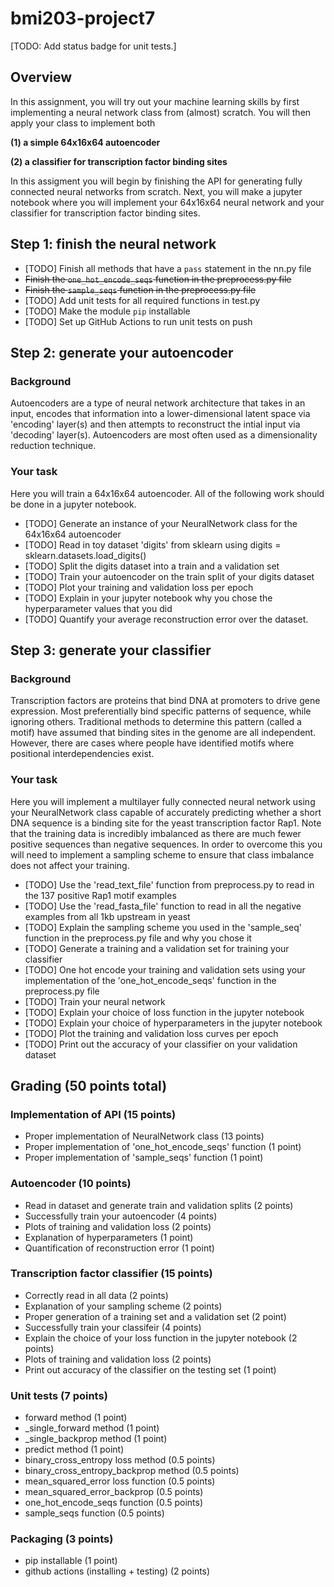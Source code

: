 # bmi203-project7

[TODO: Add status badge for unit tests.]

## Overview

In this assignment, you will try out your machine learning skills by first implementing a neural network
class from (almost) scratch. You will then apply your class to implement both

**(1) a simple 64x16x64 autoencoder**

**(2) a classifier for transcription factor binding sites**

In this assigment you will begin by finishing the API for generating fully connected neural networks from scratch.
Next, you will make a jupyter notebook where you will implement your 64x16x64 neural network and your 
classifier for transcription factor binding sites.

## Step 1: finish the neural network

* [TODO] Finish all methods that have a `pass` statement in the nn.py file
* ~~Finish the `one_hot_encode_seqs` function in the preprocess.py file~~
* ~~Finish the `sample_seqs` function in the preprocess.py file~~
* [TODO] Add unit tests for all required functions in test.py
* [TODO] Make the module `pip` installable
* [TODO] Set up GitHub Actions to run unit tests on push

## Step 2: generate your autoencoder

### Background

Autoencoders are a type of neural network architecture that takes in an input, encodes that information
into a lower-dimensional latent space via 'encoding' layer(s) and then attempts to reconstruct the intial
input via 'decoding' layer(s). Autoencoders are most often used as a dimensionality reduction technique.

### Your task

Here you will train a 64x16x64 autoencoder. All of the following work should be done in a jupyter notebook.

* [TODO] Generate an instance of your NeuralNetwork class for the 64x16x64 autoencoder
* [TODO] Read in toy dataset 'digits' from sklearn using digits = sklearn.datasets.load_digits()
* [TODO] Split the digits dataset into a train and a validation set
* [TODO] Train your autoencoder on the train split of your digits dataset
* [TODO] Plot your training and validation loss per epoch
* [TODO] Explain in your jupyter notebook why you chose the hyperparameter values that you did
* [TODO] Quantify your average reconstruction error over the dataset.

## Step 3: generate your classifier

### Background

Transcription factors are proteins that bind DNA at promoters to drive gene expression. 
Most preferentially bind specific patterns of sequence, while ignoring others. 
Traditional methods to determine this pattern (called a motif) have assumed that binding 
sites in the genome are all independent. However, there are cases where people have identified motifs where
positional interdependencies exist.

### Your task

Here you will implement a multilayer fully connected neural network using your NeuralNetwork class
capable of accurately predicting whether a short DNA sequence is a binding site for the 
yeast transcription factor Rap1. Note that the training data is incredibly imbalanced as
there are much fewer positive sequences than negative sequences. In order to overcome this
you will need to implement a sampling scheme to ensure that class imbalance does not affect
your training.

* [TODO] Use the 'read_text_file' function from preprocess.py to read in the 137 positive Rap1 motif examples
* [TODO] Use the 'read_fasta_file' function to read in all the negative examples from all 1kb upstream in yeast
* [TODO] Explain the sampling scheme you used in the 'sample_seq' function in the preprocess.py file and why you chose it
* [TODO] Generate a training and a validation set for training your classifier
* [TODO] One hot encode your training and validation sets using your implementation of the 'one_hot_encode_seqs' function in the preprocess.py file
* [TODO] Train your neural network
* [TODO] Explain your choice of loss function in the jupyter notebook
* [TODO] Explain your choice of hyperparameters in the jupyter notebook
* [TODO] Plot the training and validation loss curves per epoch
* [TODO] Print out the accuracy of your classifier on your validation dataset

## Grading (50 points total)

### Implementation of API (15 points)

* Proper implementation of NeuralNetwork class (13 points)
* Proper implementation of 'one_hot_encode_seqs' function (1 point)
* Proper implementation of 'sample_seqs' function (1 point)

### Autoencoder (10 points)

* Read in dataset and generate train and validation splits (2 points)
* Successfully train your autoencoder (4 points)
* Plots of training and validation loss (2 points)
* Explanation of hyperparameters (1 point)
* Quantification of reconstruction error (1 point)

### Transcription factor classifier (15 points)

* Correctly read in all data (2 points)
* Explanation of your sampling scheme (2 points)
* Proper generation of a training set and a validation set (2 point)
* Successfully train your classifeir (4 points)
* Explain the choice of your loss function in the jupyter notebook (2 points)
* Plots of training and validation loss (2 points)
* Print out accuracy of the classifier on the testing set (1 point)

### Unit tests (7 points)

* forward method (1 point)
* _single_forward method (1 point)
* _single_backprop method (1 point)
* predict method (1 point)
* binary_cross_entropy loss method (0.5 points)
* binary_cross_entropy_backprop method (0.5 points)
* mean_squared_error loss function (0.5 points)
* mean_squared_error_backprop (0.5 points)
* one_hot_encode_seqs function (0.5 points)
* sample_seqs function (0.5 points)

### Packaging (3 points)

* pip installable (1 point)
* github actions (installing + testing) (2 points)